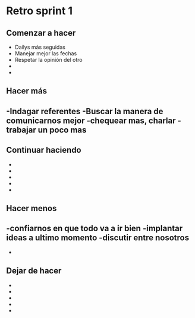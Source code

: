 # Retro sprint 1

## Comenzar a hacer

- Dailys más seguidas
- Manejar mejor las fechas
- Respetar la opinión del otro
- 
-

## Hacer más

-Indagar referentes
-Buscar la manera de comunicarnos mejor
-chequear mas, charlar
-trabajar un poco mas
-

## Continuar haciendo

-
-
-
-
-

## Hacer menos

-confiarnos en que todo va a ir bien
-implantar ideas a ultimo momento
-discutir entre nosotros
-
-

## Dejar de hacer

-
-
-
-
-
